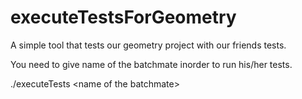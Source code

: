 # executeTestsForGeometry
A simple tool that tests our geometry project with our friends tests.

You need to give name of the batchmate inorder to run his/her tests.

./executeTests \<name of the batchmate\>
